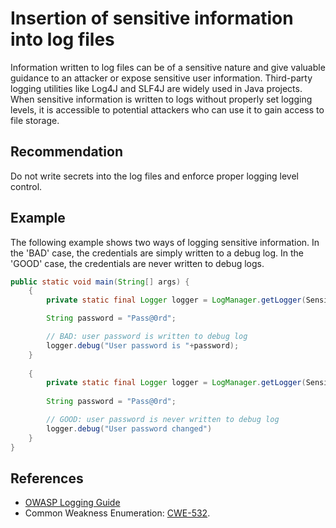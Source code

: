 # Insertion of sensitive information into log files
Information written to log files can be of a sensitive nature and give valuable guidance to an attacker or expose sensitive user information. Third-party logging utilities like Log4J and SLF4J are widely used in Java projects. When sensitive information is written to logs without properly set logging levels, it is accessible to potential attackers who can use it to gain access to file storage.


## Recommendation
Do not write secrets into the log files and enforce proper logging level control.


## Example
The following example shows two ways of logging sensitive information. In the 'BAD' case, the credentials are simply written to a debug log. In the 'GOOD' case, the credentials are never written to debug logs.


```java
public static void main(String[] args) {
    {
        private static final Logger logger = LogManager.getLogger(SensitiveInfoLog.class);

        String password = "Pass@0rd";

        // BAD: user password is written to debug log
        logger.debug("User password is "+password);
    }
	
    {
        private static final Logger logger = LogManager.getLogger(SensitiveInfoLog.class);
  
        String password = "Pass@0rd";

        // GOOD: user password is never written to debug log
        logger.debug("User password changed")
    }
}

```

## References
* [OWASP Logging Guide](https://cheatsheetseries.owasp.org/cheatsheets/Logging_Cheat_Sheet.html)
* Common Weakness Enumeration: [CWE-532](https://cwe.mitre.org/data/definitions/532.html).
